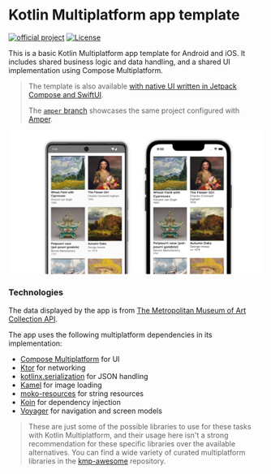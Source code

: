 # Kotlin Multiplatform app template

[![official project](http://jb.gg/badges/official.svg)](https://confluence.jetbrains.com/display/ALL/JetBrains+on+GitHub)
[![License](https://img.shields.io/badge/License-Apache_2.0-blue.svg)](https://opensource.org/licenses/Apache-2.0)

This is a basic Kotlin Multiplatform app template for Android and iOS. It includes shared business logic and data handling, and a shared UI implementation using Compose Multiplatform.

> The template is also available [with native UI written in Jetpack Compose and SwiftUI](https://github.com/kotlin/KMP-App-Template-Native).
>
> The [`amper` branch](https://github.com/Kotlin/KMP-App-Template/tree/amper) showcases the same project configured with [Amper](https://github.com/JetBrains/amper).

![Screenshots of the app](images/screenshots.png)

### Technologies

The data displayed by the app is from [The Metropolitan Museum of Art Collection API](https://metmuseum.github.io/).

The app uses the following multiplatform dependencies in its implementation:

- [Compose Multiplatform](https://jb.gg/compose) for UI
- [Ktor](https://ktor.io/) for networking
- [kotlinx.serialization](https://github.com/Kotlin/kotlinx.serialization) for JSON handling
- [Kamel](https://github.com/Kamel-Media/Kamel) for image loading
- [moko-resources](https://github.com/icerockdev/moko-resources) for string resources
- [Koin](https://github.com/InsertKoinIO/koin) for dependency injection
- [Voyager](https://github.com/adrielcafe/voyager) for navigation and screen models

> These are just some of the possible libraries to use for these tasks with Kotlin Multiplatform, and their usage here isn't a strong recommendation for these specific libraries over the available alternatives. You can find a wide variety of curated multiplatform libraries in the [kmp-awesome](https://github.com/terrakok/kmp-awesome) repository.

